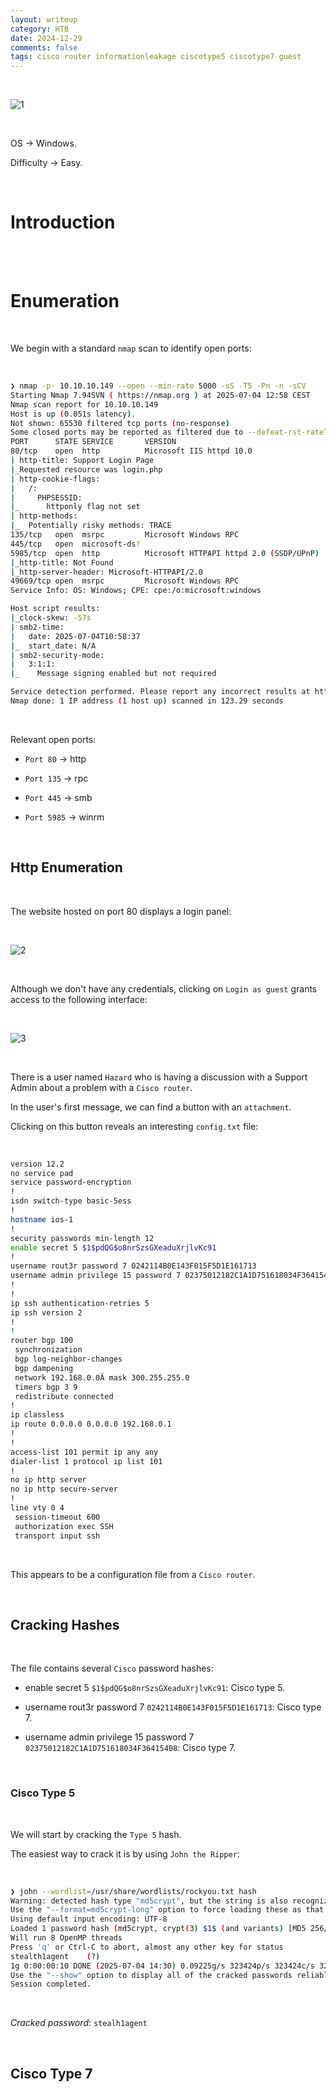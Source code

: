 ```yaml
---
layout: writeup
category: HTB
date: 2024-12-29
comments: false
tags: cisco router informationleakage ciscotype5 ciscotype7 guest
---
```


<br />

![1](../../../assets/images/Heist/1.png)

<br />

OS -> Windows.

Difficulty -> Easy.

<br />

# Introduction

<br />



<br />

# Enumeration

<br />

We begin with a standard `nmap` scan to identify open ports:

<br />

```bash
❯ nmap -p- 10.10.10.149 --open --min-rate 5000 -sS -T5 -Pn -n -sCV
Starting Nmap 7.94SVN ( https://nmap.org ) at 2025-07-04 12:58 CEST
Nmap scan report for 10.10.10.149
Host is up (0.051s latency).
Not shown: 65530 filtered tcp ports (no-response)
Some closed ports may be reported as filtered due to --defeat-rst-ratelimit
PORT      STATE SERVICE       VERSION
80/tcp    open  http          Microsoft IIS httpd 10.0
| http-title: Support Login Page
|_Requested resource was login.php
| http-cookie-flags: 
|   /: 
|     PHPSESSID: 
|_      httponly flag not set
| http-methods: 
|_  Potentially risky methods: TRACE
135/tcp   open  msrpc         Microsoft Windows RPC
445/tcp   open  microsoft-ds?
5985/tcp  open  http          Microsoft HTTPAPI httpd 2.0 (SSDP/UPnP)
|_http-title: Not Found
|_http-server-header: Microsoft-HTTPAPI/2.0
49669/tcp open  msrpc         Microsoft Windows RPC
Service Info: OS: Windows; CPE: cpe:/o:microsoft:windows

Host script results:
|_clock-skew: -57s
| smb2-time: 
|   date: 2025-07-04T10:58:37
|_  start_date: N/A
| smb2-security-mode: 
|   3:1:1: 
|_    Message signing enabled but not required

Service detection performed. Please report any incorrect results at https://nmap.org/submit/ .
Nmap done: 1 IP address (1 host up) scanned in 123.29 seconds
```

<br />

Relevant open ports:

- `Port 80` -> http

- `Port 135` -> rpc 

- `Port 445` -> smb 

- `Port 5985` -> winrm

<br />

## Http Enumeration

<br />

The website hosted on port 80 displays a login panel:

<br />

![2](../../../assets/images/Heist/2.png)

<br />

Although we don't have any credentials, clicking on `Login as guest` grants access to the following interface:

<br />

![3](../../../assets/images/Heist/3.png)

<br />

There is a user named `Hazard` who is having a discussion with a Support Admin about a problem with a `Cisco router`.

In the user's first message, we can find a button with an `attachment`.

Clicking on this button reveals an interesting `config.txt` file:

<br />

```bash
version 12.2
no service pad
service password-encryption
!
isdn switch-type basic-5ess
!
hostname ios-1
!
security passwords min-length 12
enable secret 5 $1$pdQG$o8nrSzsGXeaduXrjlvKc91
!
username rout3r password 7 0242114B0E143F015F5D1E161713
username admin privilege 15 password 7 02375012182C1A1D751618034F36415408
!
!
ip ssh authentication-retries 5
ip ssh version 2
!
!   
router bgp 100
 synchronization
 bgp log-neighbor-changes
 bgp dampening
 network 192.168.0.0Â mask 300.255.255.0
 timers bgp 3 9
 redistribute connected
!
ip classless
ip route 0.0.0.0 0.0.0.0 192.168.0.1
!
!
access-list 101 permit ip any any
dialer-list 1 protocol ip list 101
!
no ip http server
no ip http secure-server
!
line vty 0 4
 session-timeout 600
 authorization exec SSH
 transport input ssh
```

<br />

This appears to be a configuration file from a `Cisco router`.

<br />

## Cracking Hashes

<br />

The file contains several `Cisco` password hashes:

- enable secret 5 `$1$pdQG$o8nrSzsGXeaduXrjlvKc91`: Cisco type 5.

- username rout3r password 7 `0242114B0E143F015F5D1E161713`: Cisco type 7.

- username admin privilege 15 password 7 `02375012182C1A1D751618034F36415408`: Cisco type 7.

<br />

### Cisco Type 5

<br />

We will start by cracking the `Type 5` hash.

The easiest way to crack it is by using `John the Ripper`:

<br />

```bash
❯ john --wordlist=/usr/share/wordlists/rockyou.txt hash
Warning: detected hash type "md5crypt", but the string is also recognized as "md5crypt-long"
Use the "--format=md5crypt-long" option to force loading these as that type instead
Using default input encoding: UTF-8
Loaded 1 password hash (md5crypt, crypt(3) $1$ (and variants) [MD5 256/256 AVX2 8x3])
Will run 8 OpenMP threads
Press 'q' or Ctrl-C to abort, almost any other key for status
stealth1agent    (?)     
1g 0:00:00:10 DONE (2025-07-04 14:30) 0.09225g/s 323424p/s 323424c/s 323424C/s stealthy11..stcroixamy
Use the "--show" option to display all of the cracked passwords reliably
Session completed.
```

<br />

*Cracked password*: `stealh1agent`

<br />

## Cisco Type 7 

<br />



<br />
